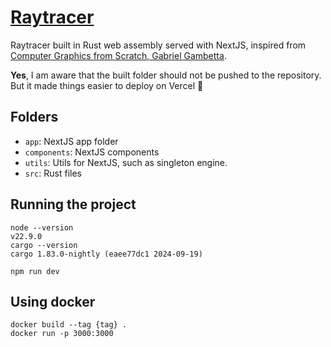 # [Raytracer](https://raytracer-hugo3ms-projects.vercel.app/)

Raytracer built in Rust web assembly served with NextJS, inspired from [Computer Graphics from Scratch, Gabriel Gambetta](https://gabrielgambetta.com/computer-graphics-from-scratch/index.html).

**Yes**, I am aware that the built folder should not be pushed to the repository. But it made things easier to deploy on Vercel 🙂

## Folders

* `app`: NextJS app folder
* `components`: NextJS components
* `utils`: Utils for NextJS, such as singleton engine.
* `src`: Rust files

## Running the project

```
node --version
v22.9.0
cargo --version
cargo 1.83.0-nightly (eaee77dc1 2024-09-19)
```

```
npm run dev
```

## Using docker

```
docker build --tag {tag} .
docker run -p 3000:3000
```
